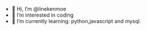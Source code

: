 - 👋 Hi, I’m @linekenmoe
- 👀 I’m interested in coding 
- 🌱 I’m currently learning: python,javascript and mysql.

<!---
linekenmoe/linekenmoe is a ✨ special ✨ repository because its `README.md` (this file) appears on your GitHub profile.
You can click the Preview link to take a look at your changes.
--->

